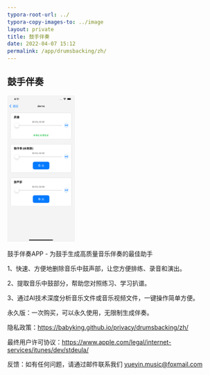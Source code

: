 ```yaml
---
typora-root-url: ../
typora-copy-images-to: ../image
layout: private
title: 鼓手伴奏
date: 2022-04-07 15:12
permalink: /app/drumsbacking/zh/
---
```


## 鼓手伴奏

<img src="/image/Simulator Screen Shot - iPhone 11 Pro Max - 2023-02-13 at 16.11.43.png" alt="Simulator Screen Shot - iPhone 11 Pro Max - 2023-02-13 at 16.11.43" style="zoom:33%;" />



鼓手伴奏APP - 为鼓手生成高质量音乐伴奏的最佳助手

1、快速、方便地删除音乐中鼓声部，让您方便排练、录音和演出。

2、提取音乐中鼓部分，帮助您对照练习、学习扒谱。

3、通过AI技术深度分析音乐文件或音乐视频文件，一键操作简单方便。

永久版：一次购买，可以永久使用，无限制生成伴奏。

隐私政策：https://babyking.github.io/privacy/drumsbacking/zh/

最终用户许可协议：https://www.apple.com/legal/internet-services/itunes/dev/stdeula/

反馈：如有任何问题，请通过邮件联系我们 yueyin.music@foxmail.com




